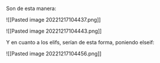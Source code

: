 Son de esta manera:

![[Pasted image 20221217104437.png]]

![[Pasted image 20221217104443.png]]

Y en cuanto a los elifs, serían de esta forma, poniendo elseif:

![[Pasted image 20221217104456.png]]


